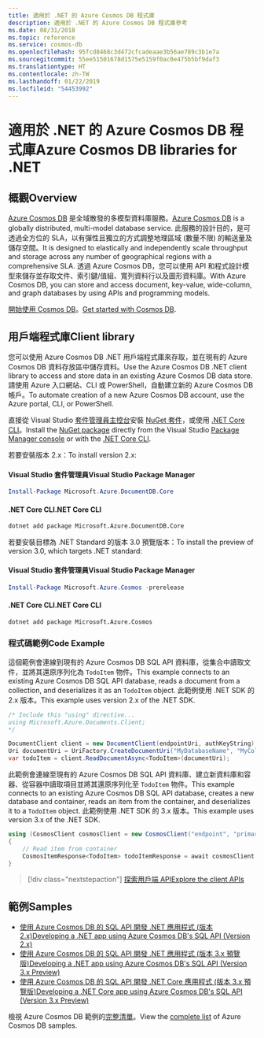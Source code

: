 ```yaml
---
title: 適用於 .NET 的 Azure Cosmos DB 程式庫
description: 適用於 .NET 的 Azure Cosmos DB 程式庫參考
ms.date: 08/31/2018
ms.topic: reference
ms.service: cosmos-db
ms.openlocfilehash: 95fcd8468c3d472cfcadeaae3b56ae789c3b1e7a
ms.sourcegitcommit: 55ee51501678d1575e5159f0ac0e475b5bf9daf3
ms.translationtype: HT
ms.contentlocale: zh-TW
ms.lasthandoff: 01/22/2019
ms.locfileid: "54453992"
---
```

# <a name="azure-cosmos-db-libraries-for-net"></a><span data-ttu-id="167b2-103">適用於 .NET 的 Azure Cosmos DB 程式庫</span><span class="sxs-lookup"><span data-stu-id="167b2-103">Azure Cosmos DB libraries for .NET</span></span>

## <a name="overview"></a><span data-ttu-id="167b2-104">概觀</span><span class="sxs-lookup"><span data-stu-id="167b2-104">Overview</span></span>

<span data-ttu-id="167b2-105">[Azure Cosmos DB](https://docs.microsoft.com/azure/cosmos-db/introduction) 是全域散發的多模型資料庫服務。</span><span class="sxs-lookup"><span data-stu-id="167b2-105">[Azure Cosmos DB](https://docs.microsoft.com/azure/cosmos-db/introduction) is a globally distributed, multi-model database service.</span></span> <span data-ttu-id="167b2-106">此服務的設計目的，是可透過全方位的 SLA，以有彈性且獨立的方式調整地理區域 (數量不限) 的輸送量及儲存空間。</span><span class="sxs-lookup"><span data-stu-id="167b2-106">It is designed to elastically and independently scale throughput and storage across any number of geographical regions with a comprehensive SLA.</span></span> <span data-ttu-id="167b2-107">透過 Azure Cosmos DB，您可以使用 API 和程式設計模型來儲存並存取文件、索引鍵/值組、寬列資料行以及圖形資料庫。</span><span class="sxs-lookup"><span data-stu-id="167b2-107">With Azure Cosmos DB, you can store and access document, key-value, wide-column, and graph databases by using APIs and programming models.</span></span> 

<span data-ttu-id="167b2-108">[開始使用 Cosmos DB](https://docs.microsoft.com/azure/cosmos-db/create-sql-api-dotnet)。</span><span class="sxs-lookup"><span data-stu-id="167b2-108">[Get started with Cosmos DB](https://docs.microsoft.com/azure/cosmos-db/create-sql-api-dotnet).</span></span>

## <a name="client-library"></a><span data-ttu-id="167b2-109">用戶端程式庫</span><span class="sxs-lookup"><span data-stu-id="167b2-109">Client library</span></span>

<span data-ttu-id="167b2-110">您可以使用 Azure Cosmos DB .NET 用戶端程式庫來存取，並在現有的 Azure Cosmos DB 資料存放區中儲存資料。</span><span class="sxs-lookup"><span data-stu-id="167b2-110">Use the Azure Cosmos DB .NET client library to access and store data in an existing Azure Cosmos DB data store.</span></span> <span data-ttu-id="167b2-111">請使用 Azure 入口網站、CLI 或 PowerShell，自動建立新的 Azure Cosmos DB 帳戶。</span><span class="sxs-lookup"><span data-stu-id="167b2-111">To automate creation of a new Azure Cosmos DB account, use the Azure portal, CLI, or PowerShell.</span></span>

<span data-ttu-id="167b2-112">直接從 Visual Studio [套件管理員主控台][PackageManager]安裝 [NuGet 套件](https://www.nuget.org/packages/Microsoft.Azure.DocumentDB.Core)，或使用 [.NET Core CLI][DotNetCLI]。</span><span class="sxs-lookup"><span data-stu-id="167b2-112">Install the [NuGet package](https://www.nuget.org/packages/Microsoft.Azure.DocumentDB.Core) directly from the Visual Studio [Package Manager console][PackageManager] or with the [.NET Core CLI][DotNetCLI].</span></span>

<span data-ttu-id="167b2-113">若要安裝版本 2.x：</span><span class="sxs-lookup"><span data-stu-id="167b2-113">To install version 2.x:</span></span>

#### <a name="visual-studio-package-manager"></a><span data-ttu-id="167b2-114">Visual Studio 套件管理員</span><span class="sxs-lookup"><span data-stu-id="167b2-114">Visual Studio Package Manager</span></span>

```powershell
Install-Package Microsoft.Azure.DocumentDB.Core
```

#### <a name="net-core-cli"></a><span data-ttu-id="167b2-115">.NET Core CLI</span><span class="sxs-lookup"><span data-stu-id="167b2-115">.NET Core CLI</span></span>

```bash
dotnet add package Microsoft.Azure.DocumentDB.Core
```

<span data-ttu-id="167b2-116">若要安裝目標為 .NET Standard 的版本 3.0 預覽版本：</span><span class="sxs-lookup"><span data-stu-id="167b2-116">To install the preview of version 3.0, which targets .NET standard:</span></span> 

#### <a name="visual-studio-package-manager"></a><span data-ttu-id="167b2-117">Visual Studio 套件管理員</span><span class="sxs-lookup"><span data-stu-id="167b2-117">Visual Studio Package Manager</span></span>

```powershell
Install-Package Microsoft.Azure.Cosmos -prerelease
```

#### <a name="net-core-cli"></a><span data-ttu-id="167b2-118">.NET Core CLI</span><span class="sxs-lookup"><span data-stu-id="167b2-118">.NET Core CLI</span></span>

```bash
dotnet add package Microsoft.Azure.Cosmos
```


### <a name="code-example"></a><span data-ttu-id="167b2-119">程式碼範例</span><span class="sxs-lookup"><span data-stu-id="167b2-119">Code Example</span></span>

<span data-ttu-id="167b2-120">這個範例會連線到現有的 Azure Cosmos DB SQL API 資料庫，從集合中讀取文件，並將其還原序列化為 `TodoItem` 物件。</span><span class="sxs-lookup"><span data-stu-id="167b2-120">This example connects to an existing Azure Cosmos DB SQL API database, reads a document from a collection, and deserializes it as an `TodoItem` object.</span></span> <span data-ttu-id="167b2-121">此範例使用 .NET SDK 的 2.x 版本。</span><span class="sxs-lookup"><span data-stu-id="167b2-121">This example uses version 2.x of the .NET SDK.</span></span>   

```csharp
/* Include this "using" directive...
using Microsoft.Azure.Documents.Client;
*/

DocumentClient client = new DocumentClient(endpointUri, authKeyString);
Uri documentUri = UriFactory.CreateDocumentUri("MyDatabaseName", "MyCollectionName", "DocumentId");
var todoItem = client.ReadDocumentAsync<TodoItem>(documentUri);
```

<span data-ttu-id="167b2-122">此範例會連線至現有的 Azure Cosmos DB SQL API 資料庫、建立新資料庫和容器、從容器中讀取項目並將其還原序列化至 `TodoItem` 物件。</span><span class="sxs-lookup"><span data-stu-id="167b2-122">This example connects to an existing Azure Cosmos DB SQL API database, creates a new database and container, reads an item from the container, and deserializes it to a `TodoItem` object.</span></span> <span data-ttu-id="167b2-123">此範例使用 .NET SDK 的 3.x 版本。</span><span class="sxs-lookup"><span data-stu-id="167b2-123">This example uses version 3.x of the .NET SDK.</span></span>   

```csharp
using (CosmosClient cosmosClient = new CosmosClient("endpoint", "primaryKey"))
{
    // Read item from container
    CosmosItemResponse<TodoItem> todoItemResponse = await cosmosClient.Databases["DatabaseId"].Containers["ContainerId"].Items.ReadItemAsync<TodoItem>("partitionKeyValue", "ItemId");
}
```

> [!div class="nextstepaction"]
> [<span data-ttu-id="167b2-124">探索用戶端 API</span><span class="sxs-lookup"><span data-stu-id="167b2-124">Explore the client APIs</span></span>](/dotnet/api/overview/azure/cosmosdb/client)

## <a name="samples"></a><span data-ttu-id="167b2-125">範例</span><span class="sxs-lookup"><span data-stu-id="167b2-125">Samples</span></span>

* [<span data-ttu-id="167b2-126">使用 Azure Cosmos DB 的 SQL API 開發 .NET 應用程式 (版本 2.x)</span><span class="sxs-lookup"><span data-stu-id="167b2-126">Developing a .NET app using Azure Cosmos DB's SQL API (Version 2.x)</span></span>](https://github.com/Azure-Samples/documentdb-dotnet-todo-app/)
* [<span data-ttu-id="167b2-127">使用 Azure Cosmos DB 的 SQL API 開發 .NET 應用程式 (版本 3.x 預覽版)</span><span class="sxs-lookup"><span data-stu-id="167b2-127">Developing a .NET app using Azure Cosmos DB's SQL API (Version 3.x Preview)</span></span>](https://github.com/Azure-Samples/cosmos-dotnet-todo-app/)
* [<span data-ttu-id="167b2-128">使用 Azure Cosmos DB 的 SQL API 開發 .NET Core 應用程式 (版本 3.x 預覽版)</span><span class="sxs-lookup"><span data-stu-id="167b2-128">Developing a .NET Core app using Azure Cosmos DB's SQL API (Version 3.x Preview)</span></span>](https://github.com/Azure-Samples/cosmos-dotnet-core-getting-started)

<span data-ttu-id="167b2-129">檢視 Azure Cosmos DB 範例的[完整清單](https://azure.microsoft.com/resources/samples/?platform=dotnet&term=cosmosdb)。</span><span class="sxs-lookup"><span data-stu-id="167b2-129">View the [complete list](https://azure.microsoft.com/resources/samples/?platform=dotnet&term=cosmosdb) of Azure Cosmos DB samples.</span></span>

[PackageManager]: https://docs.microsoft.com/nuget/tools/package-manager-console
[DotNetCLI]: https://docs.microsoft.com/dotnet/core/tools/dotnet-add-package

